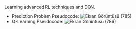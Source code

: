 Learning advanced RL techniques and DQN.  
* Prediction Problem Pseudocode:
![Ekran Görüntüsü (785)](https://github.com/highcansavci/reinforcement-learning-intermediate/assets/43791867/b2db160c-b2ec-4547-969a-3014eac98caf)
* Q-Learning Pseudocode:
![Ekran Görüntüsü (786)](https://github.com/highcansavci/reinforcement-learning-intermediate/assets/43791867/ac016de0-25b6-44ab-b11e-f5645e7d6625)


